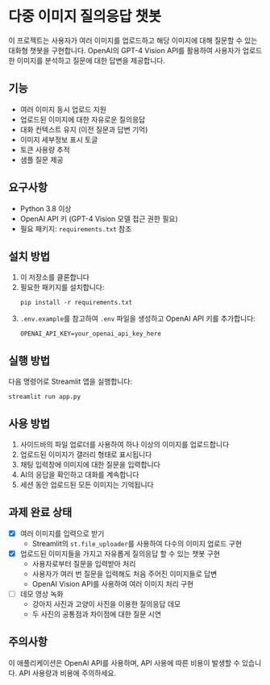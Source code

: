 # 다중 이미지 질의응답 챗봇

이 프로젝트는 사용자가 여러 이미지를 업로드하고 해당 이미지에 대해 질문할 수 있는 대화형 챗봇을 구현합니다. OpenAI의 GPT-4 Vision API를 활용하여 사용자가 업로드한 이미지를 분석하고 질문에 대한 답변을 제공합니다.

## 기능

- 여러 이미지 동시 업로드 지원
- 업로드된 이미지에 대한 자유로운 질의응답
- 대화 컨텍스트 유지 (이전 질문과 답변 기억)
- 이미지 세부정보 표시 토글
- 토큰 사용량 추적
- 샘플 질문 제공

## 요구사항

- Python 3.8 이상
- OpenAI API 키 (GPT-4 Vision 모델 접근 권한 필요)
- 필요 패키지: `requirements.txt` 참조

## 설치 방법

1. 이 저장소를 클론합니다
2. 필요한 패키지를 설치합니다:
   ```
   pip install -r requirements.txt
   ```
3. `.env.example`를 참고하여 `.env` 파일을 생성하고 OpenAI API 키를 추가합니다:
   ```
   OPENAI_API_KEY=your_openai_api_key_here
   ```

## 실행 방법

다음 명령어로 Streamlit 앱을 실행합니다:

```
streamlit run app.py
```

## 사용 방법

1. 사이드바의 파일 업로더를 사용하여 하나 이상의 이미지를 업로드합니다
2. 업로드된 이미지가 갤러리 형태로 표시됩니다
3. 채팅 입력창에 이미지에 대한 질문을 입력합니다
4. AI의 응답을 확인하고 대화를 계속합니다
5. 세션 동안 업로드된 모든 이미지는 기억됩니다

## 과제 완료 상태

- [x] 여러 이미지를 입력으로 받기
  - Streamlit의 `st.file_uploader`를 사용하여 다수의 이미지 업로드 구현
- [x] 업로드된 이미지들을 가지고 자유롭게 질의응답 할 수 있는 챗봇 구현
  - 사용자로부터 질문을 입력받아 처리
  - 사용자가 여러 번 질문을 입력해도 처음 주어진 이미지들로 답변
  - OpenAI Vision API를 사용하여 여러 이미지 처리 구현
- [ ] 데모 영상 녹화
  - 강아지 사진과 고양이 사진을 이용한 질의응답 데모
  - 두 사진의 공통점과 차이점에 대한 질문 시연

## 주의사항

이 애플리케이션은 OpenAI API를 사용하며, API 사용에 따른 비용이 발생할 수 있습니다. API 사용량과 비용에 주의하세요.